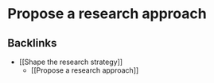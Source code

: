 # Propose a research approach

## Backlinks
* [[Shape the research strategy]]
	* [[Propose a research approach]]

<!-- {BearID:4CEDE539-0B3A-4A07-ABB6-918C5C0C26E6-640-00000276F12C6FE9} -->
